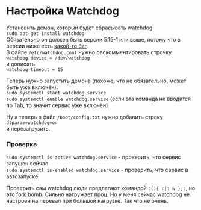 # Настройка Watchdog  
Установить демон, который будет сбрасывать watchdog  
`sudo apt-get install watchdog`  
Обязательно он должен быть версии 5.15-1 или выше, потому что в версии ниже есть [какой-то баг](https://unix.stackexchange.com/questions/346224/problem-with-systemd-starting-watchdog).  
В файле `/etc/watchdog.conf` нужно раскомментировать строчку  
`watchdog-device = /dev/watchdog`  
и дописать  
`watchdog-timeout = 15`  

Теперь нужно запустить демона (похоже, что не обязательно, может быть уже включён):  
`sudo systemctl start watchdog.service`  
`sudo systemctl enable watchdog.service` (если эта команда не вводится по Tab, то значит сервис уже включён)  

Ну а теперь в файл `/boot/config.txt` нужно добавить строку  
`dtparam=watchdog=on`  
и перезагрузить.  

### Проверка
`sudo systemctl is-active watchdog.service` - проверить, что сервис запущен сейчас  
`sudo systemctl is-enabled watchdog.service` - проверить, что сервис в автозапуске  

Проверить сам watchdog люди предлагают командой `:(){ :|: & };:`, но это fork bomb. Сильно нагружает проц. Но у меня сейчас watchdog не настроен на перевал при большой нагрузке. Так что не очень.  
